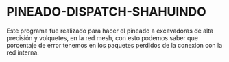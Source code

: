 # PINEADO-DISPATCH-SHAHUINDO
Este programa fue realizado para hacer el pineado a excavadoras de alta precisión y volquetes, en la red mesh, con esto podemos saber que porcentaje de error tenemos en los paquetes perdidos de la conexion con la red interna.
